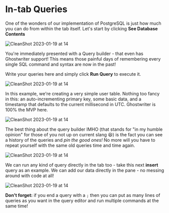 # In-tab Queries

One of the wonders of our implementation of PostgreSQL is just how much you can do from within the tab itself. Let's start by clicking **See Database Contents**

![CleanShot 2023-01-19 at 14](CleanShot%202023-01-19%20at%2014.21.58@2x.png)

You're immediately presented with a Query builder - that even has Ghostwriter support! This means those painful days of remembering every single SQL command and syntax are now in the past!

Write your queries here and simply click **Run Query** to execute it.

![CleanShot 2023-01-19 at 14](CleanShot%202023-01-19%20at%2014.22.03@2x.png)

In this example, we're creating a very simple user table. Nothing too fancy in this: an auto-incrementing primary key, some basic data, and a timestamp that defaults to the current millisecond in UTC. Ghostwriter is 100% the MVP here.

![CleanShot 2023-01-19 at 14](CleanShot%202023-01-19%20at%2014.22.48@2x.png)

The best thing about the query builder IMHO (that stands for "in my humble opinion" for those of you not up on current slang 😆) is the fact you can see a history of the queries and _pin the good ones!_ No more will you have to repeat yourself with the same old queries time and time again.

![CleanShot 2023-01-19 at 14](CleanShot%202023-01-19%20at%2014.23.11@2x.png)

We can run any kind of query directly in the tab too - take this next **insert** query as an example. We can add our data directly in the pane - no messing around with code at all!

![CleanShot 2023-01-19 at 14](CleanShot%202023-01-19%20at%2014.23.22@2x.png)

**Don't forget:** if you end a query with a `;` then you can put as many lines of queries as you want in the query editor and run multiple commands at the same time!